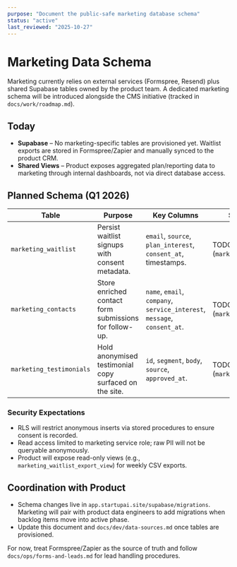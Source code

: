 ```yaml
---
purpose: "Document the public-safe marketing database schema"
status: "active"
last_reviewed: "2025-10-27"
---
```


# Marketing Data Schema

Marketing currently relies on external services (Formspree, Resend) plus shared Supabase tables owned by the product team. A dedicated marketing schema will be introduced alongside the CMS initiative (tracked in `docs/work/roadmap.md`).

## Today

- **Supabase** – No marketing-specific tables are provisioned yet. Waitlist exports are stored in Formspree/Zapier and manually synced to the product CRM.
- **Shared Views** – Product exposes aggregated plan/reporting data to marketing through internal dashboards, not via direct database access.

## Planned Schema (Q1 2026)

| Table | Purpose | Key Columns | Status |
| --- | --- | --- | --- |
| `marketing_waitlist` | Persist waitlist signups with consent metadata. | `email`, `source`, `plan_interest`, `consent_at`, timestamps. | TODO (`marketing#156`). |
| `marketing_contacts` | Store enriched contact form submissions for follow-up. | `name`, `email`, `company`, `service_interest`, `message`, `consent_at`. | TODO (`marketing#155`). |
| `marketing_testimonials` | Hold anonymised testimonial copy surfaced on the site. | `id`, `segment`, `body`, `source`, `approved_at`. | TODO (`marketing#161`). |

### Security Expectations

- RLS will restrict anonymous inserts via stored procedures to ensure consent is recorded.
- Read access limited to marketing service role; raw PII will not be queryable anonymously.
- Product will expose read-only views (e.g., `marketing_waitlist_export_view`) for weekly CSV exports.

## Coordination with Product

- Schema changes live in `app.startupai.site/supabase/migrations`. Marketing will pair with product data engineers to add migrations when backlog items move into active phase.
- Update this document and `docs/dev/data-sources.md` once tables are provisioned.

For now, treat Formspree/Zapier as the source of truth and follow `docs/ops/forms-and-leads.md` for lead handling procedures.
